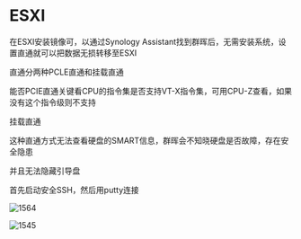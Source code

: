 # ESXI

在ESXI安装镜像可，以通过Synology Assistant找到群晖后，无需安装系统，设置直通就可以把数据无损转移至ESXI

直通分两种PCLE直通和挂载直通

能否PCIE直通关键看CPU的指令集是否支持VT-X指令集，可用CPU-Z查看，如果没有这个指令级则不支持

挂载直通

这种直通方式无法查看硬盘的SMART信息，群晖会不知晓硬盘是否故障，存在安全隐患

并且无法隐藏引导盘

首先启动安全SSH，然后用putty连接

![1564](https://user-images.githubusercontent.com/59044398/118191537-4fed6d00-b477-11eb-8213-830df491cdbb.PNG)

![1545](https://user-images.githubusercontent.com/59044398/118191662-81663880-b477-11eb-9aba-7b5ac1fa2025.PNG)

